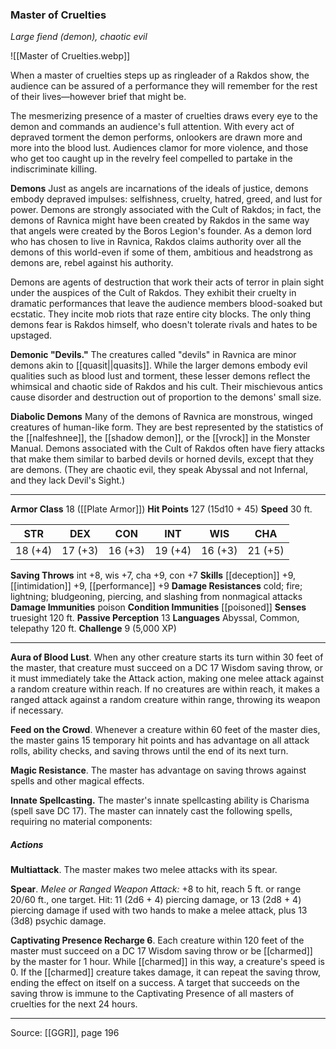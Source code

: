 ### Master of Cruelties
_Large fiend (demon), chaotic evil_

![[Master of Cruelties.webp]]

When a master of cruelties steps up as ringleader of a Rakdos show, the audience can be assured of a performance they will remember for the rest of their lives—however brief that might be.

The mesmerizing presence of a master of cruelties draws every eye to the demon and commands an audience's full attention. With every act of depraved torment the demon performs, onlookers are drawn more and more into the blood lust. Audiences clamor for more violence, and those who get too caught up in the revelry feel compelled to partake in the indiscriminate killing.


**Demons** Just as angels are incarnations of the ideals of justice, demons embody depraved impulses: selfishness, cruelty, hatred, greed, and lust for power. Demons are strongly associated with the Cult of Rakdos; in fact, the demons of Ravnica might have been created by Rakdos in the same way that angels were created by the Boros Legion's founder. As a demon lord who has chosen to live in Ravnica, Rakdos claims authority over all the demons of this world-even if some of them, ambitious and headstrong as demons are, rebel against his authority.

Demons are agents of destruction that work their acts of terror in plain sight under the auspices of the Cult of Rakdos. They exhibit their cruelty in dramatic performances that leave the audience members blood-soaked but ecstatic. They incite mob riots that raze entire city blocks. The only thing demons fear is Rakdos himself, who doesn't tolerate rivals and hates to be upstaged.

**Demonic "Devils."** The creatures called "devils" in Ravnica are minor demons akin to [[quasit||quasits]]. While the larger demons embody evil qualities such as blood lust and torment, these lesser demons reflect the whimsical and chaotic side of Rakdos and his cult. Their mischievous antics cause disorder and destruction out of proportion to the demons' small size.


**Diabolic Demons** Many of the demons of Ravnica are monstrous, winged creatures of human-like form. They are best represented by the statistics of the [[nalfeshnee]], the [[shadow demon]], or the [[vrock]] in the Monster Manual. Demons associated with the Cult of Rakdos often have fiery attacks that make them similar to barbed devils or horned devils, except that they are demons. (They are chaotic evil, they speak Abyssal and not Infernal, and they lack Devil's Sight.)







---

**Armor Class** 18 ([[Plate Armor]])
**Hit Points** 127 (15d10 + 45)
**Speed** 30 ft.

| STR     | DEX     | CON     | INT     | WIS     | CHA     |
|---------|---------|---------|---------|---------|---------|
| 18 (+4) | 17 (+3) | 16 (+3) | 19 (+4) | 16 (+3) | 21 (+5) |

**Saving Throws** int +8, wis +7, cha +9, con +7
**Skills** [[deception]] +9, [[intimidation]] +9, [[performance]] +9
**Damage Resistances** cold; fire; lightning; bludgeoning, piercing, and slashing from nonmagical attacks
**Damage Immunities** poison
**Condition Immunities** [[poisoned]]
**Senses** truesight 120 ft.
**Passive Perception** 13
**Languages** Abyssal, Common, telepathy 120 ft.
**Challenge** 9 (5,000 XP)

---

**Aura of Blood Lust**. When any other creature starts its turn within 30 feet of the master, that creature must succeed on a DC 17 Wisdom saving throw, or it must immediately take the Attack action, making one melee attack against a random creature within reach. If no creatures are within reach, it makes a ranged attack against a random creature within range, throwing its weapon if necessary.

**Feed on the Crowd**. Whenever a creature within 60 feet of the master dies, the master gains 15 temporary hit points and has advantage on all attack rolls, ability checks, and saving throws until the end of its next turn.

**Magic Resistance**. The master has advantage on saving throws against spells and other magical effects.

**Innate Spellcasting.** The master's innate spellcasting ability is Charisma (spell save DC 17). The master can innately cast the following spells, requiring no material components:

##### Actions
**Multiattack**. The master makes two melee attacks with its spear.

**Spear**. _Melee or Ranged Weapon Attack:_ +8 to hit, reach 5 ft. or range 20/60 ft., one target. Hit: 11 (2d6 + 4) piercing damage, or 13 (2d8 + 4) piercing damage if used with two hands to make a melee attack, plus 13 (3d8) psychic damage.

**Captivating Presence Recharge 6**. Each creature within 120 feet of the master must succeed on a DC 17 Wisdom saving throw or be [[charmed]] by the master for 1 hour. While [[charmed]] in this way, a creature's speed is 0. If the [[charmed]] creature takes damage, it can repeat the saving throw, ending the effect on itself on a success. A target that succeeds on the saving throw is immune to the Captivating Presence of all masters of cruelties for the next 24 hours.


---

Source: [[GGR]], page 196